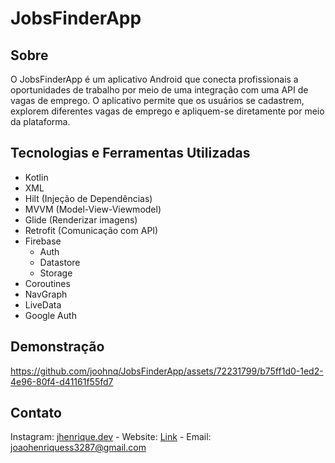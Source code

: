 # JobsFinderApp

## Sobre

O JobsFinderApp é um aplicativo Android que conecta profissionais a oportunidades de trabalho por meio de uma integração com uma API de vagas de emprego. O aplicativo permite que os usuários se cadastrem, explorem diferentes vagas de emprego e apliquem-se diretamente por meio da plataforma.

## Tecnologias e Ferramentas Utilizadas

- Kotlin
- XML
- Hilt (Injeção de Dependências)
- MVVM (Model-View-Viewmodel)
- Glide (Renderizar imagens)
- Retrofit (Comunicação com API)
- Firebase
  - Auth
  - Datastore
  - Storage
- Coroutines
- NavGraph
- LiveData
- Google Auth

## Demonstração

https://github.com/joohnq/JobsFinderApp/assets/72231799/b75ff1d0-1ed2-4e96-80f4-d41161f55fd7

## Contato
Instagram: [jhenrique.dev](https://www.instagram.com/jhenrique.dev) - Website: [Link](https://www.instagram.com/jhenrique.dev/) - Email: joaohenriquess3287@gmail.com

